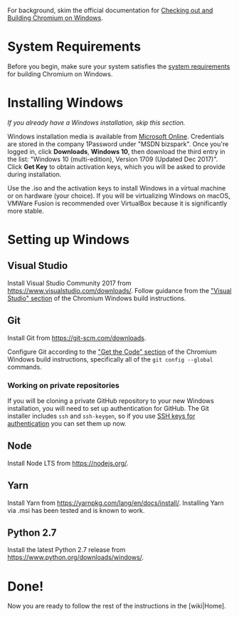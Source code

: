 For background, skim the official documentation for [Checking out and Building Chromium on Windows](https://chromium.googlesource.com/chromium/src/+/master/docs/windows_build_instructions.md).

# System Requirements

Before you begin, make sure your system satisfies the [system requirements](https://chromium.googlesource.com/chromium/src/+/master/docs/windows_build_instructions.md#system-requirements) for building Chromium on Windows.

# Installing Windows

*If you already have a Windows installation, skip this section.* 

Windows installation media is available from [Microsoft Online](https://login.microsoftonline.com). Credentials are stored in the company 1Password under "MSDN bizspark". Once you're logged in, click **Downloads**, **Windows 10**, then download the third entry in the list: "Windows 10 (multi-edition), Version 1709 (Updated Dec 2017)". Click **Get Key** to obtain activation keys, which you will be asked to provide during installation.

Use the .iso and the activation keys to install Windows in a virtual machine or on hardware (your choice). If you will be virtualizing Windows on macOS, VMWare Fusion is recommended over VirtualBox because it is significantly more stable.

# Setting up Windows

## Visual Studio

Install Visual Studio Community 2017 from https://www.visualstudio.com/downloads/.
Follow guidance from the ["Visual Studio" section](https://chromium.googlesource.com/chromium/src/+/master/docs/windows_build_instructions.md#visual-studio) of the Chromium Windows build instructions.

## Git

Install Git from https://git-scm.com/downloads.

Configure Git according to the ["Get the Code" section](https://chromium.googlesource.com/chromium/src/+/master/docs/windows_build_instructions.md#get-the-code) of the Chromium Windows build instructions, specifically all of the `git config --global` commands.

### Working on private repositories

If you will be cloning a private GitHub repository to your new Windows installation, you will need to set up authentication for GitHub. The Git installer includes `ssh` and `ssh-keygen`, so if you use [SSH keys for authentication](https://help.github.com/articles/generating-a-new-ssh-key-and-adding-it-to-the-ssh-agent/) you can set them up now.

## Node

Install Node LTS from https://nodejs.org/.

## Yarn

Install Yarn from https://yarnpkg.com/lang/en/docs/install/.
Installing Yarn via .msi has been tested and is known to work.

## Python 2.7

Install the latest Python 2.7 release from https://www.python.org/downloads/windows/.

# Done!

Now you are ready to follow the rest of the instructions in the [wiki|Home].